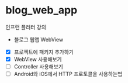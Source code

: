 # blog_web_app

인프런 플러터 강의
 - 블로그 웹앱 WebView

 - [x] 프로젝트에 패키지 추가하기
 - [x] WebView 사용해보기
 - [ ] Controller 사용해보기
 - [ ] Android와 iOS에서 HTTP 프로토콜을 사용하는법